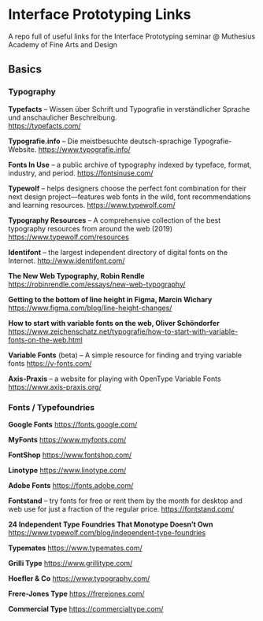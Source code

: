 # Interface Prototyping Links
A repo full of useful links for the Interface Prototyping seminar @ Muthesius Academy of Fine Arts and Design

## Basics

### Typography

**Typefacts** – Wissen über Schrift und Typografie in verständlicher Sprache und anschaulicher Beschreibung.    
https://typefacts.com/

**Typografie.info** – Die meistbesuchte deutsch-sprachige Typografie-Website.
https://www.typografie.info/

**Fonts In Use** – a public archive of typography indexed by typeface, format, industry, and period.
https://fontsinuse.com/

**Typewolf** – helps designers choose the perfect font combination for their next design project—features web fonts in the wild, font recommendations and learning resources.
https://www.typewolf.com/

**Typography Resources** – A comprehensive collection of the best typography resources from around the web (2019)
https://www.typewolf.com/resources

**Identifont** – the largest independent directory of digital fonts on the Internet.
http://www.identifont.com/

**The New Web Typography, Robin Rendle**
https://robinrendle.com/essays/new-web-typography/

**Getting to the bottom of line height in Figma, Marcin Wichary**
https://www.figma.com/blog/line-height-changes/

**How to start with variable fonts on the web, Oliver Schöndorfer**
https://www.zeichenschatz.net/typografie/how-to-start-with-variable-fonts-on-the-web.html

**Variable Fonts** (beta) – A simple resource for finding and trying variable fonts
https://v-fonts.com/

**Axis-Praxis** – a website for playing with OpenType Variable Fonts
https://www.axis-praxis.org/



### Fonts / Typefoundries

**Google Fonts**
https://fonts.google.com/

**MyFonts**
https://www.myfonts.com/

**FontShop**
https://www.fontshop.com/

**Linotype**
https://www.linotype.com/

**Adobe Fonts**
https://fonts.adobe.com/

**Fontstand** – try fonts for free or rent them by the month for desktop and web use for just a fraction of the regular price.
https://fontstand.com/

**24 Independent Type Foundries That Monotype Doesn’t Own**
https://www.typewolf.com/blog/independent-type-foundries

**Typemates**
https://www.typemates.com/

**Grilli Type**
https://www.grillitype.com/

**Hoefler & Co**
https://www.typography.com/

**Frere-Jones Type**
https://frerejones.com/

**Commercial Type**
https://commercialtype.com/
